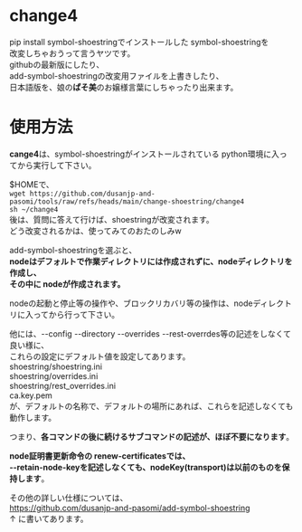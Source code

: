 # change4
pip install symbol-shoestringでインストールした symbol-shoestringを  
改変しちゃおうって言うヤツです。  
githubの最新版にしたり、  
add-symbol-shoestringの改変用ファイルを上書きしたり、  
日本語版を、娘の**ぱそ美**のお嬢様言葉にしちゃったり出来ます。  

# 使用方法
**cange4**は、symbol-shoestringがインストールされている python環境に入ってから実行して下さい。  
  
$HOMEで、  
`wget https://github.com/dusanjp-and-pasomi/tools/raw/refs/heads/main/change-shoestring/change4`  
`sh ~/change4`  
後は、質問に答えて行けば、shoestringが改変されます。  
どう改変されるかは、使ってみてのおたのしみw  
  
add-symbol-shoestringを選ぶと、  
**nodeはデフォルトで作業ディレクトリには作成されずに、nodeディレクトリを作成し、**  
**その中に nodeが作成されます。**  
  
nodeの起動と停止等の操作や、ブロックリカバリ等の操作は、nodeディレクトリに入ってから行って下さい。  
  
他には、--config --directory --overrides --rest-overrdes等の記述をしなくて良い様に、  
これらの設定にデフォルト値を設定してあります。  
shoestring/shoestring.ini  
shoestring/overrides.ini  
shoestring/rest_overrides.ini  
ca.key.pem  
が、デフォルトの名称で、デフォルトの場所にあれば、これらを記述しなくても動作します。  
  
つまり、**各コマンドの後に続けるサブコマンドの記述が、ほぼ不要になります**。  
  
**node証明書更新命令の renew-certificatesでは、**  
**--retain-node-keyを記述しなくても、nodeKey(transport)は以前のものを保持します**。  
  
その他の詳しい仕様については、  
https://github.com/dusanjp-and-pasomi/add-symbol-shoestring  
↑ に書いてあります。  
 

